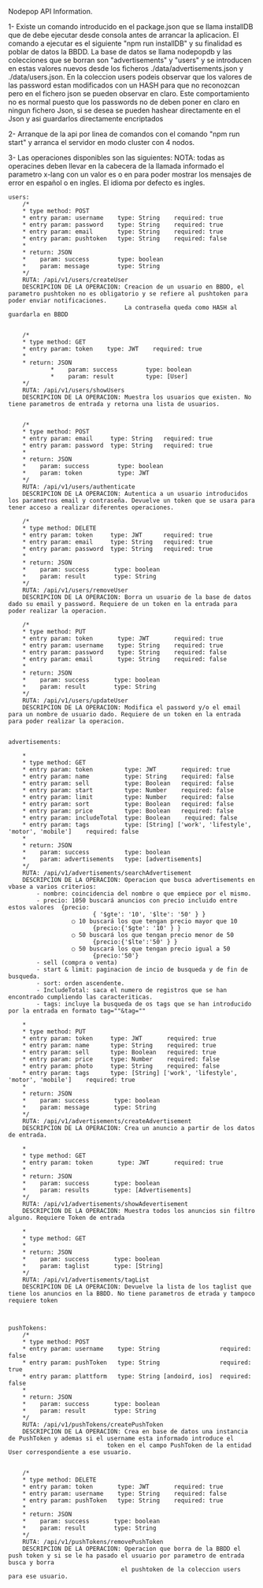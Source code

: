 Nodepop API Information.

1- Existe un comando introducido en el package.json que se llama installDB que de debe ejecutar desde consola antes de arrancar la aplicacion. El comando a ejecutar es el siguiente
    "npm run installDB" y su finalidad es poblar de datos la BBDD. La base de datos se llama nodepopdb y las colecciones que se borran son "advertisements" y "users" y se introducen en estas
    valores nuevos desde los ficheros ./data/advertisements.json y ./data/users.json.
     En la coleccion users podeis observar que los valores de las password estan modificados con un HASH para que no reconozcan pero en el fichero json se pueden observar en claro. Este comportamiento no es normal puesto que los passwords no de deben poner
     en claro en ningun fichero Json, si se desea se pueden hashear directamente en el Json y asi guardarlos directamente encriptados

2- Arranque de la api por linea de comandos con el comando "npm run start" y arranca el servidor en modo cluster con 4 nodos.

3- Las operaciones disponibles son las siguientes:
    NOTA: todas as operacines deben llevar en la cabecera de la llamada informado el parametro x-lang con un valor es o en para poder mostrar los mensajes de error en español o en ingles.
        El idioma por defecto es ingles.

    users:
        /*
        * type method: POST
        * entry param: username    type: String    required: true
        * entry param: password    type: String    required: true
        * entry param: email       type: String    required: true
        * entry param: pushtoken   type: String    required: false
        *
        * return: JSON
        *    param: success        type: boolean
        *    param: message        type: String
        */
        RUTA: /api/v1/users/createUser
        DESCRIPCION DE LA OPERACION: Creacion de un usuario en BBDD, el parametro pushtoken no es obligatorio y se refiere al pushtoken para poder enviar notificaciones.
                                     La contraseña queda como HASH al guardarla en BBDD


        /*
        * type method: GET
        * entry param: token    type: JWT    required: true
        *
        * return: JSON
                *    param: success        type: boolean
                *    param: result         type: [User]
        */
        RUTA: /api/v1/users/showUsers
        DESCRIPCION DE LA OPERACION: Muestra los usuarios que existen. No tiene parametros de entrada y retorna una lista de usuarios.


        /*
        * type method: POST
        * entry param: email     type: String   required: true
        * entry param: password  type: String   required: true
        *
        * return: JSON
        *    param: success        type: boolean
        *    param: token          type: JWT
        */
        RUTA: /api/v1/users/authenticate
        DESCRIPCION DE LA OPERACION: Autentica a un usuario introducidos los parametros email y contraseña. Devuelve un token que se usara para tener acceso a realizar diferentes operaciones.

        /*
        * type method: DELETE
        * entry param: token     type: JWT      required: true
        * entry param: email     type: String   required: true
        * entry param: password  type: String   required: true
        *
        * return: JSON
        *    param: success       type: boolean
        *    param: result        type: String
        */
        RUTA: /api/v1/users/removeUser
        DESCRIPCION DE LA OPERACION: Borra un usuario de la base de datos dado su email y password. Requiere de un token en la entrada para poder realizar la operacion.

        /*
        * type method: PUT
        * entry param: token       type: JWT       required: true
        * entry param: username    type: String    required: true
        * entry param: password    type: String    required: false
        * entry param: email       type: String    required: false
        *
        * return: JSON
        *    param: success       type: boolean
        *    param: result        type: String
        */
        RUTA: /api/v1/users/updateUser
        DESCRIPCION DE LA OPERACION: Modifica el password y/o el email para un nombre de usuario dado. Requiere de un token en la entrada para poder realizar la operacion.


    advertisements:

        *
        * type method: GET
        * entry param: token         type: JWT       required: true
        * entry param: name          type: String    required: false
        * entry param: sell          type: Boolean   required: false
        * entry param: start         type: Number    required: false
        * entry param: limit         type: Number    required: false
        * entry param: sort          type: Boolean   required: false
        * entry param: price         type: Boolean   required: false
        * entry param: includeTotal  type: Boolean    required: false
        * entry param: tags          type: [String] ['work', 'lifestyle', 'motor', 'mobile']    required: false
        *
        * return: JSON
        *    param: success          type: boolean
        *    param: advertisements   type: [advertisements]
        */
        RUTA: /api/v1/advertisements/searchAdvertisement
        DESCRIPCION DE LA OPERACION: Operacion que busca advertisements en vbase a varios criterios:
            - nombre: coincidencia del nombre o que empiece por el mismo.
            - precio: 10­50 buscará anuncios con precio incluido entre estos valores  {precio:
                            { '$gte': '10', '$lte': '50' } }
                      ○ 10­ buscará los que tengan precio mayor que 10
                            {precio:{'$gte': '10' } }
                      ○ ­50 buscará los que tengan precio menor de 50
                            {precio:{'$lte':'50' } }
                      ○ 50 buscará los que tengan precio igual a 50
                            {precio:'50'}
            - sell (compra o venta)
            - start & limit: paginacion de incio de busqueda y de fin de busqueda.
            - sort: orden ascendente.
            - IncludeTotal: saca el numero de registros que se han encontrado cumpliendo las caracteriticas.
            - tags: incluye la busqueda de os tags que se han introducido por la entrada en formato tag=""&tag=""

        *
        * type method: PUT
        * entry param: token     type: JWT       required: true
        * entry param: name      type: String    required: true
        * entry param: sell      type: Boolean   required: true
        * entry param: price     type: Number    required: false
        * entry param: photo     type: String    required: false
        * entry param: tags      type: [String] ['work', 'lifestyle', 'motor', 'mobile']    required: true
        *
        * return: JSON
        *    param: success       type: boolean
        *    param: message       type: String
        */
        RUTA: /api/v1/advertisements/createAdvertisement
        DESCRIPCION DE LA OPERACION: Crea un anuncio a partir de los datos de entrada.

        *
        * type method: GET
        * entry param: token       type: JWT       required: true
        *
        * return: JSON
        *    param: success       type: boolean
        *    param: results       type: [Advertisements]
        */
        RUTA: /api/v1/advertisements/showAdevertisement
        DESCRIPCION DE LA OPERACION: Muestra todos los anuncios sin filtro alguno. Requiere Token de entrada

        *
        * type method: GET
        *
        * return: JSON
        *    param: success       type: boolean
        *    param: taglist       type: [String]
        */
        RUTA: /api/v1/advertisements/tagList
        DESCRIPCION DE LA OPERACION: Devuelve la lista de los taglist que tiene los anuncios en la BBDD. No tiene parametros de etrada y tampoco requiere token



    pushTokens:
        /*
        * type method: POST
        * entry param: username    type: String                 required: false
        * entry param: pushToken   type: String                 required: true
        * entry param: plattform   type: String [andoird, ios]  required: false
        *
        * return: JSON
        *    param: success       type: boolean
        *    param: result        type: String
        */
        RUTA: /api/v1/pushTokens/createPushToken
        DESCRIPCION DE LA OPERACION: Crea en base de datos una instancia de PushToken y ademas si el username esta informado introduce el
                                token en el campo PushToken de la entidad User correspondiente a ese usuario.


        /*
        * type method: DELETE
        * entry param: token       type: JWT       required: true
        * entry param: username    type: String    required: false
        * entry param: pushToken   type: String    required: true
        *
        * return: JSON
        *    param: success       type: boolean
        *    param: result        type: String
        */
        RUTA: /api/v1/pushTokens/removePushToken
        DESCRIPCION DE LA OPERACION: Operacion que borra de la BBDD el push token y si se le ha pasado el usuario por parametro de entrada busca y borra
                                    el pushtoken de la coleccion users para ese usuario.
